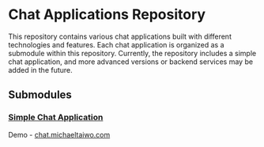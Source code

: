 # Chat Applications Repository

This repository contains various chat applications built with different technologies and features. Each chat application is organized as a submodule within this repository. Currently, the repository includes a simple chat application, and more advanced versions or backend services may be added in the future.

## Submodules

### [Simple Chat Application]([simple-chat-client/README.md](https://github.com/Taiwonator/simple-chat-client/tree/master))
Demo - [chat.michaeltaiwo.com](https://chat.michaeltaiwo.com/)

